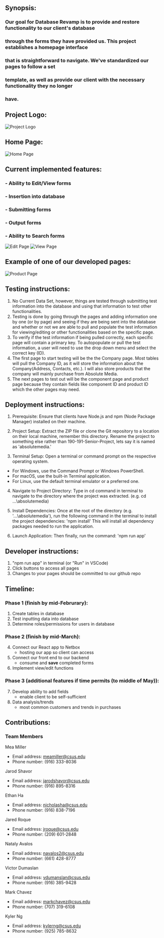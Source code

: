 ## **Synopsis**: 
###   Our goal for Database Revamp is to provide and restore functionality to our client's database
###   through the forms they have provided us. This project establishes a homepage interface
###   that is straightforward to navigate. We've standardized our pages to follow a set
###   template, as well as provide our client with the necessary functionality they no longer
###   have.

## **Project Logo**:
![Project Logo](/src/absolutemedialogo.png "Project/Company Logo")

## **Home Page**:
![Home Page](/public/homepage.png "Home Page")



## **Current implemented features**:
### - Ability to Edit/View forms
### - Insertion into database 
### - Submitting forms
### - Output forms
### - Ability to Search forms
![Edit Page](/public/SearchFeature1.png "Search Selection")
![View Page](/public/SearchFeature2.png "Search Company")




## **Example of one of our developed pages**:
![Product Page](/public/addproduct.png "Add Product Page")

## **Testing instructions**:
  1. No Current Data Set, however, things are tested through submitting test information into the database and using that information to test other functionalities.
  2. Testing is done by going through the pages and adding information one by one (or by page) and seeing if they are being sent into the database and whether or not we are able to pull and populate the test information for viewing/editing or other functionalities based on the specific page. 
  3. To verify if the test information if being pulled correctly, each specific page will contain a primary key. To autopopulate or pull the test information, a user will need to use the drop down menu and select the correct key (ID).
  4. The first page to start testing will be the the Company page. Most tables will pull the Company ID, as it will store the information about the Company(Address, Contacts, etc.). I will also store products that the company will mainly purchase from Absolute Media.
  5. The next pages to test out will be the component page and product page because they contain fields like component ID and product ID which the other pages may need. 
## **Deployment instructions**:
  1. Prerequisite: 
Ensure that clients have Node.js and npm (Node Package Manager) installed on their machine. 

2. Project Setup: 
Extract the ZIP file or clone the Git repository to a location on their local machine, remember this directory.
Rename the project to something else rather than 190-191-Senior-Project, lets say it is named as 'absolutemedia.'

3. Terminal Setup: 
Open a terminal or command prompt on the respective operating system.
- For Windows, use the Command Prompt or Windows PowerShell.
- For macOS, use the built-in Terminal application.
- For Linux, use the default terminal emulator or a preferred one.

4. Navigate to Project Directory:
Type in cd command in terminal to navigate to the directory where the project was extracted. (e.g. cd ...\absolutemedia)

5. Install Dependencies:
Once at the root of the directory (e.g. '...\absolutemedia'), run the following command in the terminal to install the project dependencies: 'npm install'
This will install all dependency packages needed to run the application.

6. Launch Application:
Then finally, run the command: 'npm run app'

## **Developer instructions**:
 1. "npm run app" in terminal (or "Run" in VSCode)
 2. Click buttons to access all pages
 3. Changes to your pages should be committed to our github repo

## **Timeline**:
### Phase 1 (finish by mid-Februrary):
 1. Create tables in database
 2. Test inputting data into database
 3. Determine roles/permissions for users in database
### Phase 2 (finish by mid-March):
 4. Connect our React app to Netbox
    - hosting our app so client can access
 5. Connect our front end to our backend 
    - consume and **save** completed forms
 6. Implement view/edit functions
 ### Phase 3 (additional features if time permits (to middle of May)):
 7. Develop ability to add fields
    - enable client to be self-sufficient
 8. Data analysis/trends
    - most common customers and trends in purchases
    
 ## **Contributions**:
 ### Team Members
 Mea Miller
 - Email address: meamiller@csus.edu
 - Phone number: (916) 333-8036
 
 Jarod Shavor
 - Email address: jarodshavor@csus.edu
 - Phone number: (916) 895-8316
 
 Ethan Ha
 - Email address: nicholasha@csus.edu
 - Phone number: (916) 838-7196
 
 Jared Roque
 - Email address: jroque@csus.edu
 - Phone number: (209) 601-2848
 
 Nataly Avalos
 - Email address: navalos2@csus.edu
 - Phone number: (661) 428-8777
 
 Victor Dumaslan
 - Email address: vdumanslan@csus.edu
 - Phone number: (916) 385-9428
 
 Mark Chavez
 - Email address: markchavez@csus.edu
 - Phone number: (707) 319-6108
 
 Kyler Ng
 - Email address: kylerng@csus.edu
 - Phone number: (925) 785-8632
